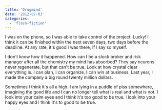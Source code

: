 ```yaml
---
title: 'Drugmind'
date: '2012-07-03'
categories:
  - 'flash-fiction'
---
```


I was on the phone, so I was able to take control of the project. Lucky! I think
it can be finished within the next seven days, two days before the deadline. At
any rate, it's good I was there, if I say so myself.

I don't know how it happened. How can I be a stock broker and risk manager after
all the chemistry my mind has absorbed? They say neurons never regenerate, but
that can't be true. Look at how crystal clear everything is. I can plan, I can
organize, I can win at business. Last year, I made the company a big round
twenty million dollars.

Sometimes I think it's all a high. I am lying in a puddle of piss somewhere,
imagining the good life and I can no longer tell what is real and what is not. I
look into your calm eyes and I think it's too good to be true. I look into your
happy eyes and I think it's to good to be true.
